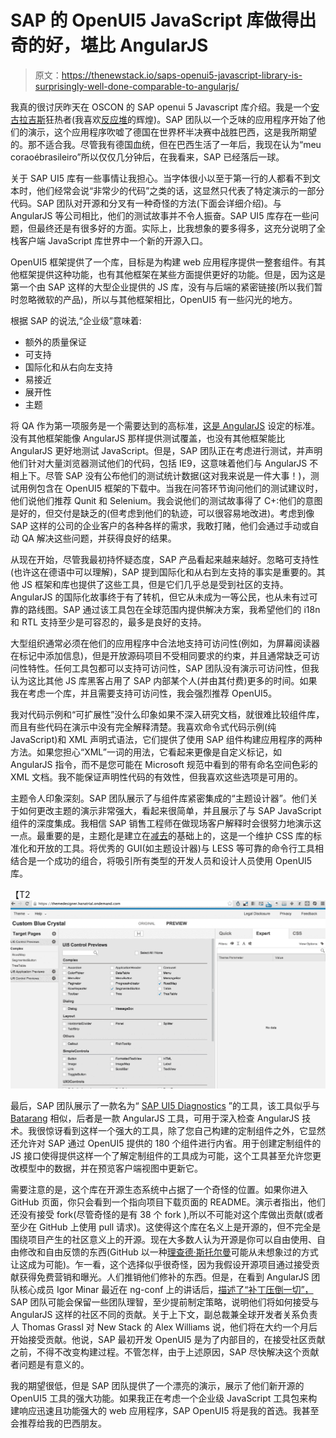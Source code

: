 # SAP 的 OpenUI5 JavaScript 库做得出奇的好，堪比 AngularJS

> 原文：<https://thenewstack.io/saps-openui5-javascript-library-is-surprisingly-well-done-comparable-to-angularjs/>

我真的很讨厌昨天在 OSCON 的 SAP openui 5 Javascript 库介绍。我是一个[安古拉吉斯](http://angularjs.org)狂热者(我喜欢[反应堆](http://facebook.github.io/react/)的辉煌)。SAP 团队以一个乏味的应用程序开始了他们的演示，这个应用程序吹嘘了德国在世界杯半决赛中战胜巴西，这是我所期望的。那不适合我。尽管我有德国血统，但在巴西生活了一年后，我现在认为“meu coraoébrasileiro”所以仅仅几分钟后，在我看来，SAP 已经落后一球。

关于 SAP UI5 库有一些事情让我担心。当字体很小以至于第一行的人都看不到文本时，他们经常会说“非常少的代码”之类的话，这显然只代表了特定演示的一部分代码。SAP 团队对开源和分叉有一种奇怪的方法(下面会详细介绍)。与 AngularJS 等公司相比，他们的测试故事并不令人振奋。SAP UI5 库存在一些问题，但最终还是有很多好的方面。实际上，比我想象的要多得多，这充分说明了全栈客户端 JavaScript 库世界中一个新的开源入口。

OpenUI5 框架提供了一个库，目标是为构建 web 应用程序提供一整套组件。有其他框架提供这种功能，也有其他框架在某些方面提供更好的功能。但是，因为这是第一个由 SAP 这样的大型企业提供的 JS 库，没有与后端的紧密链接(所以我们暂时忽略微软的产品)，所以与其他框架相比，OpenUI5 有一些闪光的地方。

根据 SAP 的说法,“企业级”意味着:

*   额外的质量保证
*   可支持
*   国际化和从右向左支持
*   易接近
*   展开性
*   主题

将 QA 作为第一项服务是一个需要达到的高标准，[这是 AngularJS](https://docs.angularjs.org/misc/faq) 设定的标准。没有其他框架能像 AngularJS 那样提供测试覆盖，也没有其他框架能比 AngularJS 更好地测试 JavaScript。但是，SAP 团队正在考虑进行测试，并声明他们针对大量浏览器测试他们的代码，包括 IE9，这意味着他们与 AngularJS 不相上下。尽管 SAP 没有公布他们的测试统计数据(这对我来说是一件大事！)，测试用例包含在 OpenUI5 框架的下载中。当我在问答环节询问他们的测试建议时，他们说他们推荐 Qunit 和 Selenium。我会说他们的测试故事得了 C+:他们的意图是好的，但交付是缺乏的(但考虑到他们的轨迹，可以很容易地改进)。考虑到像 SAP 这样的公司的企业客户的各种各样的需求，我敢打赌，他们会通过手动或自动 QA 解决这些问题，并获得良好的结果。

从现在开始，尽管我最初持怀疑态度，SAP 产品看起来越来越好。忽略可支持性(也许这在德语中可以理解)，SAP 提到国际化和从右到左支持的事实是重要的。其他 JS 框架和库也提供了这些工具，但是它们几乎总是受到社区的支持。AngularJS 的国际化故事终于有了转机，但它从未成为一等公民，也从未有过可靠的路线图。SAP 通过该工具包在全球范围内提供解决方案，我希望他们的 i18n 和 RTL 支持至少是可容忍的，最多是良好的支持。

大型组织通常必须在他们的应用程序中合法地支持可访问性(例如，为屏幕阅读器在标记中添加信息)，但是开放源码项目不受相同要求的约束，并且通常缺乏可访问性特性。任何工具包都可以支持可访问性，SAP 团队没有演示可访问性，但我认为这比其他 JS 库黑客占用了 SAP 内部某个人(并由其付费)更多的时间。如果我在考虑一个库，并且需要支持可访问性，我会强烈推荐 OpenUI5。

我对代码示例和“可扩展性”没什么印象如果不深入研究文档，就很难比较组件库，而且有些代码在演示中没有完全解释清楚。我喜欢命令式代码示例(纯 JavaScript)和 XML 声明式语法，它们提供了使用 SAP 组件构建应用程序的两种方法。如果您担心“XML”一词的用法，它看起来更像是自定义标记，如 AngularJS 指令，而不是您可能在 Microsoft 规范中看到的带有命名空间色彩的 XML 文档。我不能保证声明性代码的有效性，但我喜欢这些选项是可用的。

主题令人印象深刻。SAP 团队展示了与组件库紧密集成的“主题设计器”。他们关于如何更改主题的演示非常强大，看起来很简单，并且展示了与 SAP JavaScript 组件的深度集成。我相信 SAP 销售工程师在做现场客户解释时会很努力地演示这一点。最重要的是，主题化是建立在[减去](http://lesscss.org/)的基础上的，这是一个维护 CSS 库的标准化和开放的工具。将优秀的 GUI(如主题设计器)与 LESS 等可靠的命令行工具相结合是一个成功的组合，将吸引所有类型的开发人员和设计人员使用 OpenUI5 库。

【T2![Screen Shot 2014-07-23 at 3.16.47 PM](img/55249d282a7ba9110366ae3bf065a0cc.png)

最后，SAP 团队展示了一款名为“ [SAP UI5 Diagnostics](http://help.sap.com/saphelp_uiaddon10/helpdata/en/6e/c18e80b0ce47f290bc2645b0cc86e6/content.htm?frameset=/en/55/356e6b3b9c4c8d89114553b5d86635/frameset.htm&current_toc=/en/e4/843b8c3d05411c83f58033bac7f072/plain.htm&node_id=732) ”的工具，该工具似乎与 [Batarang](https://github.com/angular/angularjs-batarang) 相似，后者是一款 AngularJS 工具，可用于深入检查 AngularJS 技术。我很惊讶看到这样一个强大的工具，除了您自己构建的定制组件之外，它显然还允许对 SAP 通过 OpenUI5 提供的 180 个组件进行内省。用于创建定制组件的 JS 接口使得提供这样一个了解定制组件的工具成为可能，这个工具甚至允许您更改模型中的数据，并在预览客户端视图中更新它。

需要注意的是，这个库在开源生态系统中占据了一个奇怪的位置。如果你进入 GitHub 页面，你只会看到一个指向项目下载页面的 README。演示者指出，他们还没有接受 fork(尽管奇怪的是有 38 个 fork ),所以不可能对这个库做出贡献(或者至少在 GitHub 上使用 pull 请求)。这使得这个库在名义上是开源的，但不完全是围绕项目产生的社区意义上的开源。现在大多数人认为开源是你可以自由使用、自由修改和自由反馈的东西(GitHub 以一种[理查德·斯托尔曼](https://stallman.org/)可能从未想象过的方式让这成为可能)。乍一看，这个选择似乎很奇怪，因为我假设开源项目通过接受贡献获得免费营销和曝光。人们推销他们修补的东西。但是，在看到 AngularJS 团队核心成员 Igor Minar 最近在 ng-conf 上的讲话后，[描述了“补丁压倒一切”，](https://www.youtube.com/watch?v=YbyZdFA6Qt4)SAP 团队可能会保留一些团队理智，至少提前制定策略，说明他们将如何接受与 AngularJS 这样的社区不同的贡献。关于上下文，副总裁兼全球开发者关系负责人 Thomas Grassl 对 New Stack 的 Alex Williams 说，他们将在大约一个月后开始接受贡献。他说，SAP 最初开发 OpenUI5 是为了内部目的，在接受社区贡献之前，不得不改变构建过程。不管怎样，由于上述原因，SAP 尽快解决这个贡献者问题是有意义的。

我的期望很低，但是 SAP 团队提供了一个漂亮的演示，展示了他们新开源的 OpenUI5 工具的强大功能。如果我正在考虑一个企业级 JavaScript 工具包来构建响应迅速且功能强大的 web 应用程序，SAP OpenUI5 将是我的首选。我甚至会推荐给我的巴西朋友。

<svg xmlns:xlink="http://www.w3.org/1999/xlink" viewBox="0 0 68 31" version="1.1"><title>Group</title> <desc>Created with Sketch.</desc></svg>